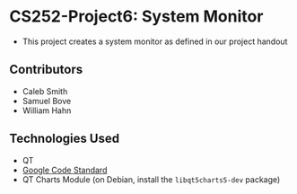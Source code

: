 # CS252-Project6: System Monitor
- This project creates a system monitor as defined in our project handout

## Contributors
- Caleb Smith
- Samuel Bove
- William Hahn

## Technologies Used
- QT
- [Google Code Standard](code-standard/)
- QT Charts Module (on Debian, install the `libqt5charts5-dev` package)
